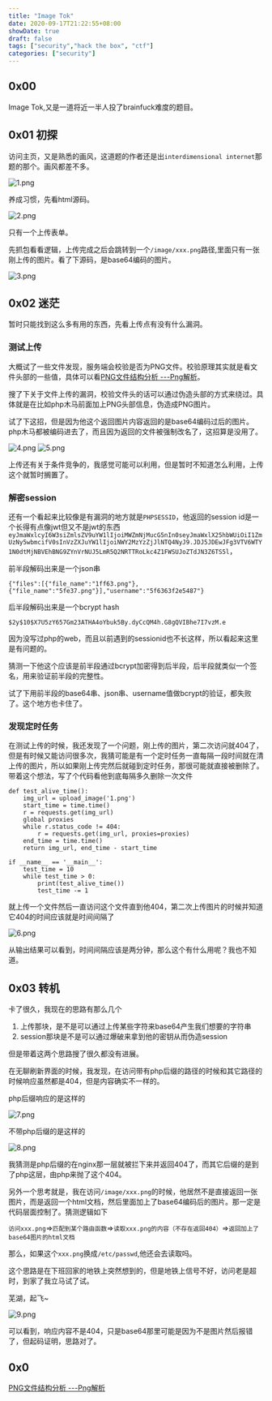 ```yaml
---
title: "Image Tok"
date: 2020-09-17T21:22:55+08:00
showDate: true
draft: false
tags: ["security","hack the box", "ctf"]
categories: ["security"]
---
```


## 0x00

Image Tok,又是一道将近一半人投了brainfuck难度的题目。

## 0x01 初探

访问主页，又是熟悉的画风，这道题的作者还是出`interdimensional internet`那题的那个。画风都差不多。

![1.png](1.png)

养成习惯，先看html源码。

![2.png](2.png)

只有一个上传表单。

先抓包看看逻辑，上传完成之后会跳转到一个`/image/xxx.png`路径,里面只有一张刚上传的图片。看了下源码，是base64编码的图片。

![3.png](3.png)

## 0x02 迷茫

暂时只能找到这么多有用的东西，先看上传点有没有什么漏洞。

### 测试上传

大概试了一些文件发现，服务端会校验是否为PNG文件。校验原理其实就是看文件头部的一些值，具体可以看[PNG文件结构分析 ---Png解析](https://www.cnblogs.com/lidabo/p/3701197.html)。

搜了下关于文件上传的漏洞，校验文件头的话可以通过伪造头部的方式来绕过。具体就是在比如php木马前面加上PNG头部信息，伪造成PNG图片。

试了下这招，但是因为他这个返回图片内容返回的是base64编码过后的图片。php木马都被编码进去了，而且因为返回的文件被强制改名了，这招算是没用了。

![4.png](4.png)
![5.png](5.png)

上传还有关于条件竞争的，我感觉可能可以利用，但是暂时不知道怎么利用，上传这个就暂时搁置了。

### 解密session

还有一个看起来比较像是有漏洞的地方就是`PHPSESSID`，他返回的session id是一个长得有点像jwt但又不是jwt的东西`eyJmaWxlcyI6W3siZmlsZV9uYW1lIjoiMWZmNjMucG5nIn0seyJmaWxlX25hbWUiOiI1ZmUzNy5wbmcifV0sInVzZXJuYW1lIjoiNWY2MzYzZjJlNTQ4NyJ9.JDJ5JDEwJFg3VTV6WTY1N0dtMjNBVEhBNG9ZYnVrNUJ5LmR5Q2NRTTRoLkc4Z1FWSUJoZTdJN3Z6TS5l`，

前半段解码出来是一个json串

```
{"files":[{"file_name":"1ff63.png"},{"file_name":"5fe37.png"}],"username":"5f6363f2e5487"}
```

后半段解码出来是一个bcrypt hash

```
$2y$10$X7U5zY657Gm23ATHA4oYbuk5By.dyCcQM4h.G8gQVIBhe7I7vzM.e
```

因为没写过php的web，而且以前遇到的sessionid也不长这样，所以看起来这里是有问题的。

猜测一下他这个应该是前半段通过bcrypt加密得到后半段，后半段就类似一个签名，用来验证前半段的完整性。

试了下用前半段的base64串、json串、username值做bcrypt的验证，都失败了。这个地方也卡住了。

### 发现定时任务

在测试上传的时候，我还发现了一个问题，刚上传的图片，第二次访问就404了，但是有时候又能访问很多次，我猜可能是有一个定时任务一直每隔一段时间就在清上传的图片，所以如果刚上传完然后就碰到定时任务，那很可能就直接被删除了。带着这个想法，写了个代码看他到底每隔多久删除一次文件

```
def test_alive_time():
    img_url = upload_image('1.png')
    start_time = time.time()
    r = requests.get(img_url)
    global proxies
    while r.status_code != 404:
        r = requests.get(img_url, proxies=proxies)
    end_time = time.time()
    return img_url, end_time - start_time

if __name__ == '__main__':
    test_time = 10
    while test_time > 0:
        print(test_alive_time())
        test_time -= 1
```

就上传一个文件然后一直访问这个文件直到他404，第二次上传图片的时候并知道它404的时间应该就是时间间隔了

![6.png](6.png)

从输出结果可以看到，时间间隔应该是两分钟，那么这个有什么用呢？我也不知道。

## 0x03 转机

卡了很久，我现在的思路有那么几个

1. 上传那块，是不是可以通过上传某些字符来base64产生我们想要的字符串
2. session那块是不是可以通过爆破来拿到他的密钥从而伪造session

但是带着这两个思路搜了很久都没有进展。

在无聊刷新界面的时候，我发现，在访问带有php后缀的路径的时候和其它路径的时候响应虽然都是404，但是内容确实不一样的。

php后缀响应的是这样的

![7.png](7.png)

不带php后缀的是这样的

![8.png](8.png)


我猜测是php后缀的在nginx那一层就被拦下来并返回404了，而其它后缀的是到了php这层，由php来抛了这个404。

另外一个思考就是，我在访问`/image/xxx.png`的时候，他居然不是直接返回一张图片，而是返回一个html文档，然后里面加上了base64编码后的图片。那一定是代码层面控制了。猜测逻辑如下

`访问xxx.png`=>`匹配到某个路由函数`=>`读取xxx.png的内容（不存在返回404）`=>`返回加上了base64图片的html文档`

那么，如果这个`xxx.png`换成`/etc/passwd`,他还会去读取吗。

这个思路是在下班回家的地铁上突然想到的，但是地铁上信号不好，访问老是超时，到家了我立马试了试。

芜湖，起飞~

![9.png](9.png)

可以看到，响应内容不是404，只是base64那里可能是因为不是图片然后报错了，但起码证明，思路对了。


## 0x0

[PNG文件结构分析 ---Png解析](https://www.cnblogs.com/lidabo/p/3701197.html)